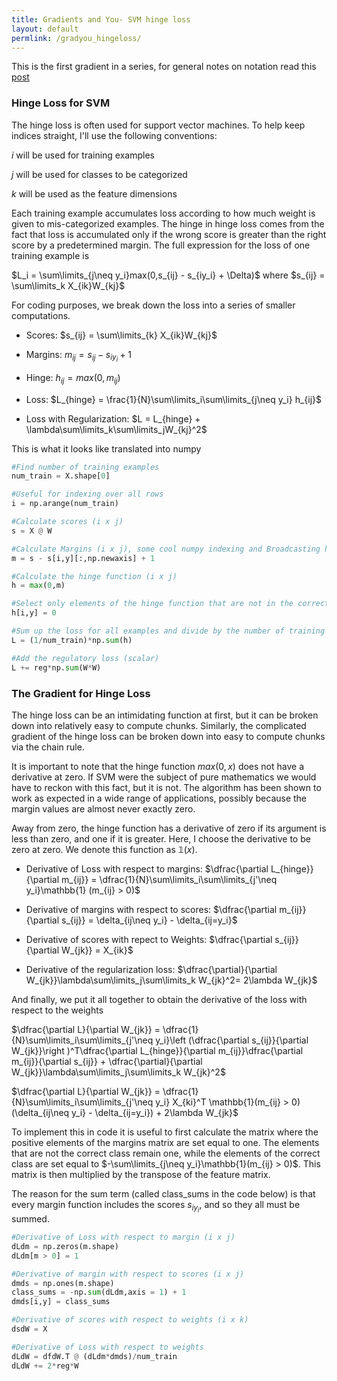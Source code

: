 ```yaml
---
title: Gradients and You- SVM hinge loss
layout: default
permlink: /gradyou_hingeloss/
---
```

This is the first gradient in a series, for general notes on notation read this [post](/_posts/Gradients_intro.md)

### Hinge Loss for SVM

The hinge loss is often used for support vector machines. To help keep indices straight, I'll use the following conventions:

_i_ will be used for training examples

_j_ will be used for classes to be categorized

_k_ will be used as the feature dimensions

Each training example accumulates loss according to how much weight is given to mis-categorized examples. The hinge in hinge loss comes from the fact that loss is accumulated only if the wrong score is greater than the right score by a predetermined margin. The full expression for the loss of one training example is

$L_i = \sum\limits_{j\neq y_i}max(0,s_{ij} - s_{iy_i} + \Delta)$ where $s_{ij} = \sum\limits_k X_{ik}W_{kj}$

For coding purposes, we break down the loss into a series of smaller computations.

- Scores: $s_{ij} = \sum\limits_{k} X_{ik}W_{kj}$

- Margins: $m_{ij} = s_{ij} - s_{iy_i} + 1$



- Hinge: $h_{ij} = max(0,m_{ij})$


- Loss: $L_{hinge} = \frac{1}{N}\sum\limits_i\sum\limits_{j\neq y_i} h_{ij}$

- Loss with Regularization: $L = L_{hinge} + \lambda\sum\limits_k\sum\limits_jW_{kj}^2$

This is what it looks like translated into numpy

```python
#Find number of training examples
num_train = X.shape[0]

#Useful for indexing over all rows
i = np.arange(num_train)

#Calculate scores (i x j)
s = X @ W

#Calculate Margins (i x j), some cool numpy indexing and Broadcasting here
m = s - s[i,y][:,np.newaxis] + 1

#Calculate the hinge function (i x j)
h = max(0,m)

#Select only elements of the hinge function that are not in the correct class (i x j)
h[i,y] = 0

#Sum up the loss for all examples and divide by the number of training examples (scalar)
L = (1/num_train)*np.sum(h)

#Add the regulatory loss (scalar)
L += reg*np.sum(W*W)
```

### The Gradient for Hinge Loss

The hinge loss can be an intimidating function at first, but it can be broken down into relatively easy to compute chunks. Similarly, the complicated gradient of the hinge loss can be broken down into easy to compute chunks via the chain rule.

It is important to note that the hinge function $max(0,x)$ does not have a derivative at zero. If SVM were the subject of pure mathematics we would have to reckon with this fact, but it is not. The algorithm has been shown to work as expected in a wide range of applications, possibly because the margin values are almost never exactly zero.

Away from zero, the hinge function has a derivative of zero if its argument is less than zero, and one if it is greater. Here, I choose the derivative to be zero at zero. We denote this function as $\mathbb{1}(x)$.

- Derivative of Loss with respect to margins: $\dfrac{\partial L_{hinge}}{\partial m_{ij}} = \dfrac{1}{N}\sum\limits_i\sum\limits_{j'\neq y_i}\mathbb{1} (m_{ij} > 0)$


- Derivative of margins with respect to scores: $\dfrac{\partial m_{ij}}{\partial s_{ij}} = \delta_{ij\neq y_i} - \delta_{ij=y_i}$


- Derivative of scores with repect to Weights: $\dfrac{\partial s_{ij}}{\partial W_{jk}} = X_{ik}$


- Derivative of the regularization loss: $\dfrac{\partial}{\partial W_{jk}}\lambda\sum\limits_j\sum\limits_k W_{jk}^2= 2\lambda W_{jk}$



And finally, we put it all together to obtain the derivative of the loss with respect to the weights

$\dfrac{\partial L}{\partial W_{jk}} = \dfrac{1}{N}\sum\limits_i\sum\limits_{j'\neq y_i}\left (\dfrac{\partial s_{ij}}{\partial W_{jk}}\right )^T\dfrac{\partial L_{hinge}}{\partial m_{ij}}\dfrac{\partial m_{ij}}{\partial s_{ij}} + \dfrac{\partial}{\partial W_{jk}}\lambda\sum\limits_j\sum\limits_k W_{jk}^2$

$\dfrac{\partial L}{\partial W_{jk}} = \dfrac{1}{N}\sum\limits_i\sum\limits_{j'\neq y_i} X_{ki}^T \mathbb{1}(m_{ij} > 0)(\delta_{ij\neq y_i} - \delta_{ij=y_i}) + 2\lambda W_{jk}$

To implement this in code it is useful to first calculate the matrix where the positive elements of the margins matrix are set equal to one. The elements that are not the correct class remain one, while the elements of the correct class are set equal to $-\sum\limits_{j\neq y_i}\mathbb{1}(m_{ij} > 0)$. This matrix is then multiplied by the transpose of the feature matrix.

The reason for the sum term (called class_sums in the code below) is that every margin function includes the scores $s_{iy_i}$, and so they all must be summed.

```python
#Derivative of Loss with respect to margin (i x j)
dLdm = np.zeros(m.shape)
dLdm[m > 0] = 1

#Derivative of margin with respect to scores (i x j)
dmds = np.ones(m.shape)
class_sums = -np.sum(dLdm,axis = 1) + 1
dmds[i,y] = class_sums

#Derivative of scores with respect to weights (i x k)
dsdW = X

#Derivative of Loss with respect to weights
dLdW = dfdW.T @ (dLdm*dmds)/num_train
dLdW += 2*reg*W
```
